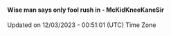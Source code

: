 #### Wise man says only fool rush in - McKidKneeKaneSir
Updated on 12/03/2023 - 00:51:01 (UTC) Time Zone
